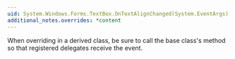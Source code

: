 ```yaml
---
uid: System.Windows.Forms.TextBox.OnTextAlignChanged(System.EventArgs)
additional_notes.overrides: *content
---
```


<p>When overriding <xref href="System.Windows.Forms.TextBox.OnTextAlignChanged(System.EventArgs)"></xref> in a derived class, be sure to call the base class's <xref href="System.Windows.Forms.TextBox.OnTextAlignChanged(System.EventArgs)"></xref> method so that registered delegates receive the event.</p>


